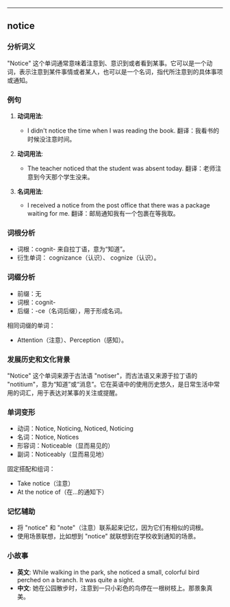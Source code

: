 
---------------
## notice
### 分析词义
"Notice" 这个单词通常意味着注意到、意识到或者看到某事。它可以是一个动词，表示注意到某件事情或者某人，也可以是一个名词，指代所注意到的具体事项或通知。

### 例句
1. **动词用法**:
   - I didn't notice the time when I was reading the book.
     翻译：我看书的时候没注意时间。

2. **动词用法**:
   - The teacher noticed that the student was absent today.
     翻译：老师注意到今天那个学生没来。

3. **名词用法**:
   - I received a notice from the post office that there was a package waiting for me.
     翻译：邮局通知我有一个包裹在等我取。

### 词根分析
- 词根：cognit- 来自拉丁语，意为“知道”。
- 衍生单词： cognizance（认识）、 cognize（认识）。

### 词缀分析
- 前缀：无
- 词根：cognit-
- 后缀：-ce（名词后缀），用于形成名词。

相同词缀的单词：
- Attention（注意）、Perception（感知）。

### 发展历史和文化背景
"Notice" 这个单词来源于古法语 "notiser"，而古法语又来源于拉丁语的 "notitium"，意为“知道”或“消息”。它在英语中的使用历史悠久，是日常生活中常用的词汇，用于表达对某事的关注或提醒。

### 单词变形
- 动词：Notice, Noticing, Noticed, Noticing
- 名词：Notice, Notices
- 形容词：Noticeable（显而易见的）
- 副词：Noticeably（显而易见地）

固定搭配和组词：
- Take notice（注意）
- At the notice of（在...的通知下）

### 记忆辅助
- 将 "notice" 和 "note"（注意）联系起来记忆，因为它们有相似的词根。
- 使用场景联想，比如想到 "notice" 就联想到在学校收到通知的场景。

### 小故事
- **英文**: While walking in the park, she noticed a small, colorful bird perched on a branch. It was quite a sight.
- **中文**: 她在公园散步时，注意到一只小彩色的鸟停在一根树枝上。那景象真美。

